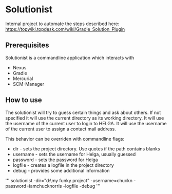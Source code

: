 # Solutionist

Internal project to automate the steps described here:
https://topwiki.topdesk.com/wiki/Gradle_Solution_Plugin

## Prerequisites
Solutionist is a commandline application which interacts with
 * Nexus
 * Gradle
 * Mercurial
 * SCM-Manager

## How to use

The solutionist will try to guess certain things and ask about others.
If not specified it will use the current directory as its working directory.
It will use the username of the current user to login to HELGA.
It will use the username of the current user to assign a contact mail address.

This behavior can be overriden with commandline flags:
 * dir - sets the project directory. Use quotes if the path contains blanks
 * username - sets the username for Helga, usually guessed
 * password - sets the password for Helga
 * logfile - creates a logfile in the project directory
 * debug - provides some additional information

'''
solutionist -dir="d:\my funky project" -username=chuckn -password=iamchucknorris -logfile -debug
'''



